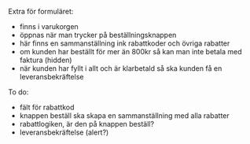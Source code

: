 Extra för formuläret:

- finns i varukorgen
- öppnas när man trycker på beställningsknappen
- här finns en sammanställning ink rabattkoder och övriga rabatter
- om kunden har beställt för mer än 800kr så kan man inte betala med faktura (hidden)
- när kunden har fyllt i allt och är klarbetald så ska kunden få en leveransbekräftelse

To do:

- fält för rabattkod
- knappen beställ ska skapa en sammanställning med alla rabatter
- rabattlogiken, är den på knappen beställ?
- leveransbekräftelse (alert?)
